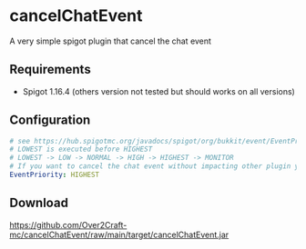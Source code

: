 # cancelChatEvent
 
A very simple spigot plugin that cancel the chat event

## Requirements 
* Spigot 1.16.4 (others version not tested but should works on all versions)

## Configuration 
```yaml
# see https://hub.spigotmc.org/javadocs/spigot/org/bukkit/event/EventPriority.html
# LOWEST is executed before HIGHEST
# LOWEST -> LOW -> NORMAL -> HIGH -> HIGHEST -> MONITOR
# If you want to cancel the chat event without impacting other plugin you should you HIGHEST 
EventPriority: HIGHEST
```

## Download
https://github.com/Over2Craft-mc/cancelChatEvent/raw/main/target/cancelChatEvent.jar

